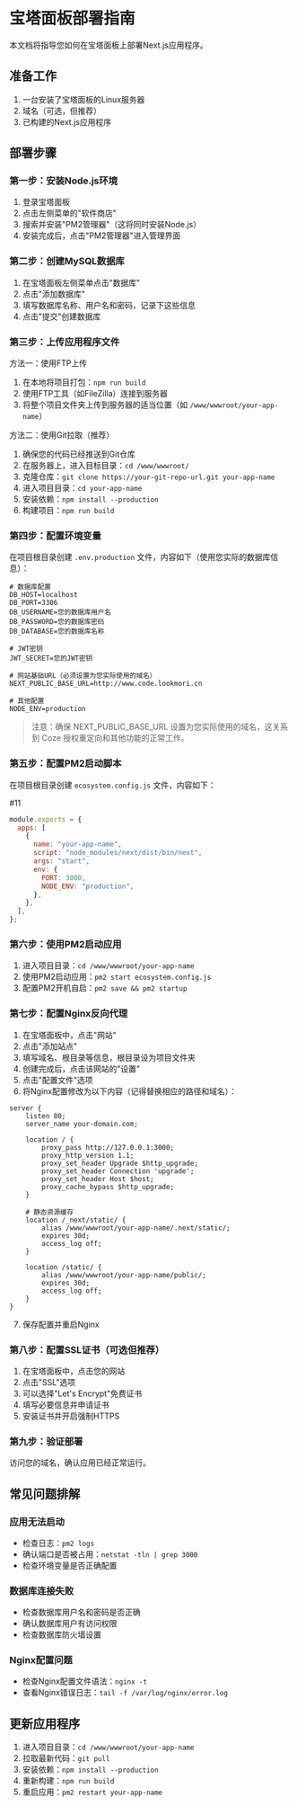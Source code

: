 # 宝塔面板部署指南

本文档将指导您如何在宝塔面板上部署Next.js应用程序。

## 准备工作

1. 一台安装了宝塔面板的Linux服务器
2. 域名（可选，但推荐）
3. 已构建的Next.js应用程序

## 部署步骤

### 第一步：安装Node.js环境

1. 登录宝塔面板
2. 点击左侧菜单的"软件商店"
3. 搜索并安装"PM2管理器"（这将同时安装Node.js）
4. 安装完成后，点击"PM2管理器"进入管理界面

### 第二步：创建MySQL数据库

1. 在宝塔面板左侧菜单点击"数据库"
2. 点击"添加数据库"
3. 填写数据库名称、用户名和密码，记录下这些信息
4. 点击"提交"创建数据库

### 第三步：上传应用程序文件

方法一：使用FTP上传
1. 在本地将项目打包：`npm run build`
2. 使用FTP工具（如FileZilla）连接到服务器
3. 将整个项目文件夹上传到服务器的适当位置（如 `/www/wwwroot/your-app-name`）

方法二：使用Git拉取（推荐）
1. 确保您的代码已经推送到Git仓库
2. 在服务器上，进入目标目录：`cd /www/wwwroot/`
3. 克隆仓库：`git clone https://your-git-repo-url.git your-app-name`
4. 进入项目目录：`cd your-app-name`
5. 安装依赖：`npm install --production`
6. 构建项目：`npm run build`

### 第四步：配置环境变量

在项目根目录创建 `.env.production` 文件，内容如下（使用您实际的数据库信息）：

```
# 数据库配置
DB_HOST=localhost
DB_PORT=3306
DB_USERNAME=您的数据库用户名
DB_PASSWORD=您的数据库密码
DB_DATABASE=您的数据库名称

# JWT密钥
JWT_SECRET=您的JWT密钥

# 网站基础URL（必须设置为您实际使用的域名）
NEXT_PUBLIC_BASE_URL=http://www.code.lookmori.cn

# 其他配置
NODE_ENV=production
```

> 注意：确保 NEXT_PUBLIC_BASE_URL 设置为您实际使用的域名，这关系到 Coze 授权重定向和其他功能的正常工作。

### 第五步：配置PM2启动脚本

在项目根目录创建 `ecosystem.config.js` 文件，内容如下：


#11
```javascript
module.exports = {
  apps: [
    {
      name: "your-app-name",
      script: "node_modules/next/dist/bin/next",
      args: "start",
      env: {
        PORT: 3000,
        NODE_ENV: "production",
      },
    },
  ],
};
```

### 第六步：使用PM2启动应用

1. 进入项目目录：`cd /www/wwwroot/your-app-name`
2. 使用PM2启动应用：`pm2 start ecosystem.config.js`
3. 配置PM2开机自启：`pm2 save && pm2 startup`

### 第七步：配置Nginx反向代理

1. 在宝塔面板中，点击"网站"
2. 点击"添加站点"
3. 填写域名、根目录等信息，根目录设为项目文件夹
4. 创建完成后，点击该网站的"设置"
5. 点击"配置文件"选项
6. 将Nginx配置修改为以下内容（记得替换相应的路径和域名）：

```nginx
server {
    listen 80;
    server_name your-domain.com;
    
    location / {
        proxy_pass http://127.0.0.1:3000;
        proxy_http_version 1.1;
        proxy_set_header Upgrade $http_upgrade;
        proxy_set_header Connection 'upgrade';
        proxy_set_header Host $host;
        proxy_cache_bypass $http_upgrade;
    }
    
    # 静态资源缓存
    location /_next/static/ {
        alias /www/wwwroot/your-app-name/.next/static/;
        expires 30d;
        access_log off;
    }
    
    location /static/ {
        alias /www/wwwroot/your-app-name/public/;
        expires 30d;
        access_log off;
    }
}
```

7. 保存配置并重启Nginx

### 第八步：配置SSL证书（可选但推荐）

1. 在宝塔面板中，点击您的网站
2. 点击"SSL"选项
3. 可以选择"Let's Encrypt"免费证书
4. 填写必要信息并申请证书
5. 安装证书并开启强制HTTPS

### 第九步：验证部署

访问您的域名，确认应用已经正常运行。

## 常见问题排解

### 应用无法启动
- 检查日志：`pm2 logs`
- 确认端口是否被占用：`netstat -tln | grep 3000`
- 检查环境变量是否正确配置

### 数据库连接失败
- 检查数据库用户名和密码是否正确
- 确认数据库用户有访问权限
- 检查数据库防火墙设置

### Nginx配置问题
- 检查Nginx配置文件语法：`nginx -t`
- 查看Nginx错误日志：`tail -f /var/log/nginx/error.log`

## 更新应用程序

1. 进入项目目录：`cd /www/wwwroot/your-app-name`
2. 拉取最新代码：`git pull`
3. 安装依赖：`npm install --production`
4. 重新构建：`npm run build`
5. 重启应用：`pm2 restart your-app-name` 
